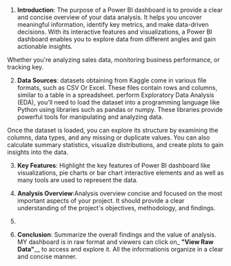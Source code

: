 1. **Introduction**: The purpose of a Power BI dashboard is to provide a clear and concise overview of your data analysis. It helps you uncover meaningful information, identify key metrics, and make data-driven decisions. With its interactive features and visualizations, a Power BI dashboard enables you to explore data from different angles and gain actionable insights.

Whether you're analyzing sales data, monitoring business performance, or tracking key. 

2. **Data Sources**:  datasets obtaining from Kaggle come in various file formats, such as CSV Or Excel. These files contain rows and columns, similar to a table in a spreadsheet. perform Exploratory Data Analysis (EDA), you'll need to load the dataset into a programming language like Python using libraries such as pandas or numpy. These libraries provide powerful tools for manipulating and analyzing data.

Once the dataset is loaded, you can explore its structure by examining the columns, data types, and any missing or duplicate values. You can also calculate summary statistics, visualize distributions, and create plots to gain insights into the data.

3. **Key Features**: Highlight the key features of Power BI dashboard like visualizations, pie charts or bar chart interactive elements and as well as many tools are used to represent the data.

4. **Analysis Overview**:Analysis overview concise and focused on the most important aspects of your project. It should provide a clear understanding of the project's objectives, methodology, and findings.
5.  
7. **Conclusion**: Summarize the overall findings and the value of analysis. MY dashboard is in raw format and viewers can click on_ **"View Raw Data"**__ to access and explore it. All the informationis organize in a clear and concise manner. 
